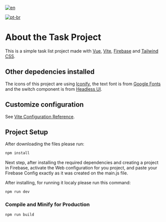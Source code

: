 [![en](https://img.shields.io/badge/lang-en-red.svg)](https://github.com/MatheusTKoch/task-project/blob/main/README.md)

[![pt-br](https://img.shields.io/badge/lang-pt--br-green.svg)](https://github.com/MatheusTKoch/task-project/blob/main/README.pt-br.md)

# About the Task Project

This is a simple task list project made with [Vue](https://vuejs.org), [Vite](https://vitejs.dev), [Firebase](https://firebase.google.com) and [Tailwind CSS](https://tailwindcss.com).

## Other depedencies installed

The icons of this project are using [Iconify](https://iconify.design), the text font is from [Google Fonts](https://fonts.google.com) and the switch component is from [Headless UI](https://headlessui.com).

## Customize configuration

See [Vite Configuration Reference](https://vitejs.dev/config/).

## Project Setup

After downloading the files please run:

```sh
npm install
```
Next step, after installing the required dependencies and creating a project in Firebase, activate the Web configuration for you project, and paste your Firebase Config exactly as it was created on the main.js file.

After installing, for running it localy please run this command:

```sh
npm run dev
```

### Compile and Minify for Production

```sh
npm run build
```
